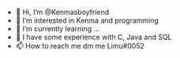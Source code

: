 - 👋 Hi, I’m @Kenmasboyfriend
- 👀 I’m interested in Kenma and programming
- 🌱 I’m currently learning ...
- 💞️ I have some experience with C, Java and SQL
- 📫 How to reach me dm me Limu#0052

<!---
Kenmasboyfriend/Kenmasboyfriend is a ✨ special ✨ repository because its `README.md` (this file) appears on your GitHub profile.
You can click the Preview link to take a look at your changes.
--->
